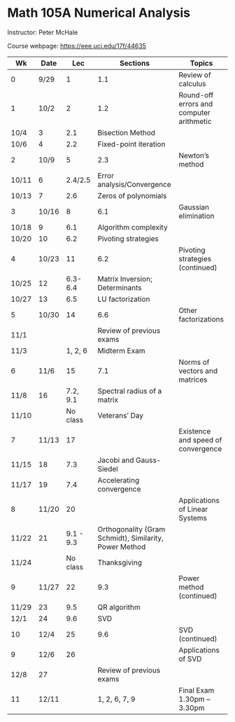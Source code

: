 # Math 105A Numerical Analysis 

Instructor: Peter McHale 

Course webpage: https://eee.uci.edu/17f/44635

Wk|Date|Lec|Sections|Topics
---|---|---|---|---
0|9/29|1|1.1|Review of calculus
1|10/2|2|1.2|Round-off errors and computer arithmetic
 |10/4|3|2.1|Bisection Method
|10/6|4|2.2|Fixed-point iteration
2|10/9|5|2.3|Newton’s method
|10/11|6|2.4/2.5|Error analysis/Convergence
|10/13|7|2.6|Zeros of polynomials
3|10/16|8|6.1|Gaussian elimination
|10/18|9|6.1|Algorithm complexity
|10/20|10|6.2|Pivoting strategies
4|10/23|11|6.2|Pivoting strategies (continued)
|10/25|12|6.3-6.4|Matrix Inversion; Determinants
|10/27|13|6.5|LU factorization
5|10/30|14|6.6|Other factorizations
|11/1|||Review of previous exams
|11/3||1, 2, 6|Midterm Exam
6|11/6|15|7.1|Norms of vectors and matrices
|11/8|16|7.2, 9.1|Spectral radius of a matrix
|11/10||No class|Veterans’ Day
7|11/13|17||Existence and speed of convergence
|11/15|18|7.3|Jacobi and Gauss-Siedel
|11/17|19|7.4|Accelerating convergence
8|11/20|20||Applications of Linear Systems
|11/22|21|9.1 - 9.3|Orthogonality (Gram Schmidt), Similarity, Power Method
|11/24||No class|Thanksgiving
9|11/27|22|9.3|Power method (continued)
|11/29|23|9.5|QR algorithm
|12/1|24|9.6|SVD
10|12/4|25|9.6|SVD (continued)
9|12/6|26||Applications of SVD
|12/8|27||Review of previous exams
11|12/11||1, 2, 6, 7, 9|Final Exam 1.30pm – 3.30pm

